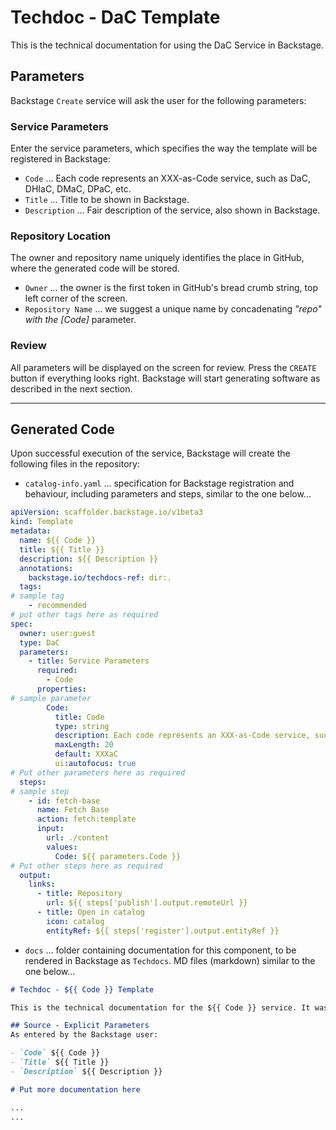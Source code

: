 # Techdoc - DaC Template

This is the technical documentation for using the DaC Service in Backstage.

## Parameters
Backstage `Create` service will ask the user for the following parameters: 

### Service Parameters
Enter the service parameters, which specifies the way the template will be registered in Backstage:

- `Code` ... Each code represents an XXX-as-Code service, such as DaC, DHIaC, DMaC, DPaC, etc.
- `Title` ... Title to be shown in Backstage.
- `Description` ... Fair description of the service, also shown in Backstage.

### Repository Location
The owner and repository name uniquely identifies the place in GitHub, where the generated code will be stored.

- `Owner` ... the owner is the first token in GitHub's bread crumb string, top left corner of the screen.
- `Repository Name` ... we suggest a unique name by concadenating *"repo" with the [Code]* parameter.

### Review
All parameters will be displayed on the screen for review. Press the `CREATE` button if everything looks right. Backstage will start generating software as described in the next section.

---

## Generated Code
Upon successful execution of the service, Backstage will create the following files in the repository:

- `catalog-info.yaml` ... specification for Backstage registration and behaviour, including parameters and steps, similar to the one below...

```yaml
apiVersion: scaffolder.backstage.io/v1beta3
kind: Template
metadata:
  name: ${{ Code }}
  title: ${{ Title }} 
  description: ${{ Description }}
  annotations:
    backstage.io/techdocs-ref: dir:.
  tags:
# sample tag
    - recommended
# put other tags here as required
spec:
  owner: user:guest
  type: DaC
  parameters:
    - title: Service Parameters
      required:
        - Code
      properties:
# sample parameter
        Code:
          title: Code
          type: string
          description: Each code represents an XXX-as-Code service, such as DaC, DHIaC, DMaC, DPaC, etc.
          maxLength: 20
          default: XXXaC
          ui:autofocus: true
# Put other parameters here as required
  steps:
# sample step
    - id: fetch-base
      name: Fetch Base
      action: fetch:template
      input:
        url: ./content
        values:
          Code: ${{ parameters.Code }}
# Put other steps here as required
  output:
    links:
      - title: Repository
        url: ${{ steps['publish'].output.remoteUrl }}
      - title: Open in catalog
        icon: catalog
        entityRef: ${{ steps['register'].output.entityRef }}
```
  
- `docs` ... folder containing documentation for this component, to be rendered in Backstage as `Techdocs`. MD files (markdown) similar to the one below...

```Markdown
# Techdoc - ${{ Code }} Template

This is the technical documentation for the ${{ Code }} service. It was generated by the `DaC Service` in Backstage.

## Source - Explicit Parameters
As entered by the Backstage user:

- `Code` ${{ Code }}
- `Title` ${{ Title }}
- `Description` ${{ Description }}

# Put more documentation here

...
...
```
